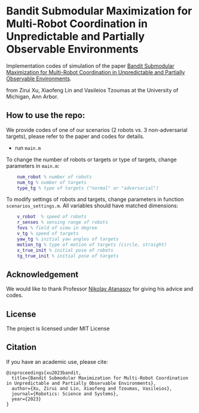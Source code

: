 # Bandit Submodular Maximization for Multi-Robot Coordination in Unpredictable and Partially Observable Environments

Implementation codes of simulation of the paper [Bandit Submodular Maximization for Multi-Robot Coordination in Unpredictable and Partially Observable Environments](https://arxiv.org/abs/2305.12795).

from Zirui Xu, Xiaofeng Lin and Vasileios Tzoumas at the University of Michigan, Ann Arbor.

## How to use the repo:
We provide codes of one of our scenarios (2 robots vs. 3 non-adversarial targets), please refer to the paper and codes for details.
- run ```main.m``` 


To change the number of robots or targets or type of targets, change parameters in ```main.m```:
```matlab
    num_robot % number of robots
    num_tg % number of targets
    type_tg % type of targets ("normal" or "adversarial")
```

To modify settings of robots and targets, change parameters in function ``` scenarios_settings.m```. All variables should have matched dimensions:
```matlab
    v_robot  % speed of robots
    r_senses % sensing range of robots
    fovs % field of view in degree
    v_tg % speed of targets
    yaw_tg % initial yaw angles of targets
    motion_tg % type of motion of targets (circle, straight)
    x_true_init % initial pose of robots
    tg_true_init % initial pose of targets
```


## Acknowledgement
We would like to thank Professor [Nikolay Atanasov](https://natanaso.github.io/) for giving his advice and codes.
## License
The project is licensed under MIT License

## Citation
If you have an academic use, please cite:

```
@inproceedings{xu2023bandit,
  title={Bandit Submodular Maximization for Multi-Robot Coordination in Unpredictable and Partially Observable Environments},
  author={Xu, Zirui and Lin, Xiaofeng and Tzoumas, Vasileios},
  journal={Robotics: Science and Systems},
  year={2023}
}
```